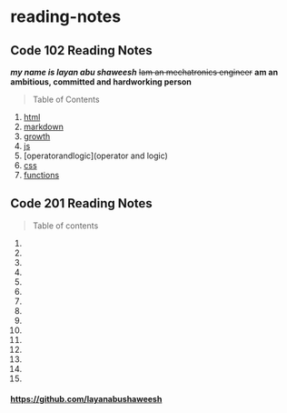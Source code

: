 # reading-notes
## Code 102 Reading Notes
***my name is layan abu shaweesh***
~~Iam an mechatronics engineer~~
**am an ambitious, committed and hardworking person**


> Table of Contents
1. [html](html)
2. [markdown](markdown)
3. [growth](growth)
4. [js](js)
5. [operatorandlogic](operator and logic)
6. [css](css)
7.  [functions](functions)

## Code 201 Reading Notes

> Table of contents
1. []()
2. []()
3. []()
4. []()
5. []()
6. []()
7. []()
8. []()
9. []()
10. []()
11. []()
12. []()
13. []()
14. []()
15. []()






#### https://github.com/layanabushaweesh ####



